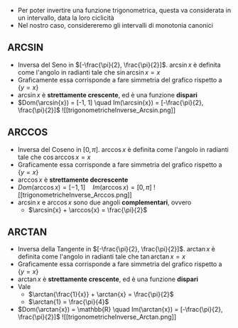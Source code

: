 * Per poter invertire una funzione trigonometrica, questa va considerata in un intervallo, data la loro ciclicità
* Nel nostro caso, considereremo gli intervalli di monotonia canonici
## ARCSIN
* Inversa del Seno in $[-\frac{\pi}{2}, \frac{\pi}{2}]$. $\arcsin{x}$ è definita come l'angolo in radianti tale che $\sin{\arcsin{x}} = x$ 
* Graficamente essa corrisponde a fare simmetria del grafico rispetto a $\{y = x\}$ 
* $\arcsin{x}$ è __strettamente crescente__, ed è una funzione __dispari__
* $Dom(\arcsin{x}) = [-1, 1] \quad Im(\arcsin{x}) = [-\frac{\pi}{2}, \frac{\pi}{2}]$ 
![[trigonometricheInverse_Arcsin.png]]
## ARCCOS
* Inversa del Coseno in $[0, \pi]$. $\arccos{x}$ è definita come l'angolo in radianti tale che $\cos{\arccos{x}} = x$ 
* Graficamente essa corrisponde a fare simmetria del grafico rispetto a $\{y = x\}$ 
* $\arccos{x}$ è __strettamente decrescente__
* $Dom(\arccos{x}) = [-1, 1] \quad Im(\arccos{x}) = [0, \pi]$ ![[trigonometricheInverse_Arccos.png]]
* $\arcsin{x}$ e $\arccos{x}$ sono due angoli __complementari__, ovvero
	* $\arcsin{x} + \arccos{x} = \frac{\pi}{2}$

## ARCTAN
* Inversa della Tangente in $[-\frac{\pi}{2}, \frac{\pi}{2}]$. $\arctan{x}$ è definita come l'angolo in radianti tale che $\tan{\arctan{x}} = x$ 
* Graficamente essa corrisponde a fare simmetria del grafico rispetto a $\{y = x\}$ 
* $\arctan{x}$ è __strettamente crescente__, ed è una funzione __dispari__
* Vale 
	* $\arctan{\frac{1}{x}} + \arctan{x} = \frac{\pi}{2}$
	* $\arctan{1} = \frac{\pi}{4}$
* $Dom(\arctan{x}) = \mathbb{R} \quad Im(\arctan{x}) = [-\frac{\pi}{2}, \frac{\pi}{2}]$ ![[trigonometricheInverse_Arctan.png]]
